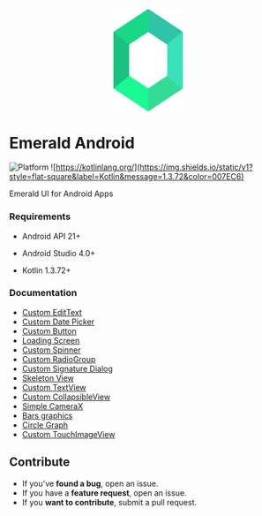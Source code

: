 <p align="center"><img src="https://github.com/cebroker/emerald-ios/blob/develop/emerald.svg" align="middle" width="25%" /></p>

# Emerald Android
![Platform](https://img.shields.io/static/v1?style=flat-square&label=Platform&message=Android&color=3DDC84) 
![https://kotlinlang.org/](https://img.shields.io/static/v1?style=flat-square&label=Kotlin&message=1.3.72&color=007EC6)

Emerald UI for Android Apps

### Requirements

- Android API 21+

- Android Studio 4.0+

- Kotlin 1.3.72+

### Documentation
- [Custom EditText](/app/src/main/java/co/condorlabs/customcomponents/customedittext)
- [Custom Date Picker](/app/src/main/java/co/condorlabs/customcomponents/customdatepicker)
- [Custom Button](/app/src/main/java/co/condorlabs/customcomponents/custombutton)
- [Loading Screen](/app/src/main/java/co/condorlabs/customcomponents/loadingfragment)
- [Custom Spinner](/app/src/main/java/co/condorlabs/customcomponents/customspinner)
- [Custom RadioGroup](/app/src/main/java/co/condorlabs/customcomponents/customradiogroup)
- [Custom Signature Dialog](/app/src/main/java/co/condorlabs/customcomponents/customsignature)
- [Skeleton View](/app/src/main/java/co/condorlabs/customcomponents/skeletonview) 
- [Custom TextView](/app/src/main/java/co/condorlabs/customcomponents/customtextview)
- [Custom CollapsibleView](/app/src/main/java/co/condorlabs/customcomponents/customcollapsibleview)
- [Simple CameraX](/app/src/main/java/co/condorlabs/customcomponents/simplecamerax)
- [Bars graphics](/app/src/main/java/co/condorlabs/customcomponents/graphics/barsgraph)
- [Circle Graph](/app/src/main/java/co/condorlabs/customcomponents/graphics/circlegraph)
- [Custom TouchImageView](/app/src/main/java/co/condorlabs/customcomponents/customimageview)

## Contribute
- If you've __found a bug__, open an issue.
- If you have a __feature request__, open an issue.
- If you __want to contribute__, submit a pull request.

